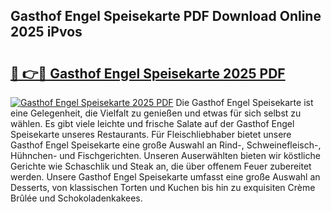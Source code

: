 ## Gasthof Engel Speisekarte PDF Download Online 2025 iPvos

# <h2><a href="http://gcdccu.nevu.top/?p=Gasthof+Engel+Speisekarte">🔗 👉🔴 Gasthof Engel Speisekarte 2025 PDF</a></h2>

[![Gasthof Engel Speisekarte 2025 PDF](https://i.imgur.com/dBaPXMq.png)](http://gcdccu.nevu.top/?p=Gasthof+Engel+Speisekarte)
Die Gasthof Engel Speisekarte ist eine Gelegenheit, die Vielfalt zu genießen und etwas für sich selbst zu wählen. Es gibt viele leichte und frische Salate auf der Gasthof Engel Speisekarte unseres Restaurants. Für Fleischliebhaber bietet unsere Gasthof Engel Speisekarte eine große Auswahl an Rind-, Schweinefleisch-, Hühnchen- und Fischgerichten. Unseren Auserwählten bieten wir köstliche Gerichte wie Schaschlik und Steak an, die über offenem Feuer zubereitet werden. Unsere Gasthof Engel Speisekarte umfasst eine große Auswahl an Desserts, von klassischen Torten und Kuchen bis hin zu exquisiten Crème Brûlée und Schokoladenkakees.
